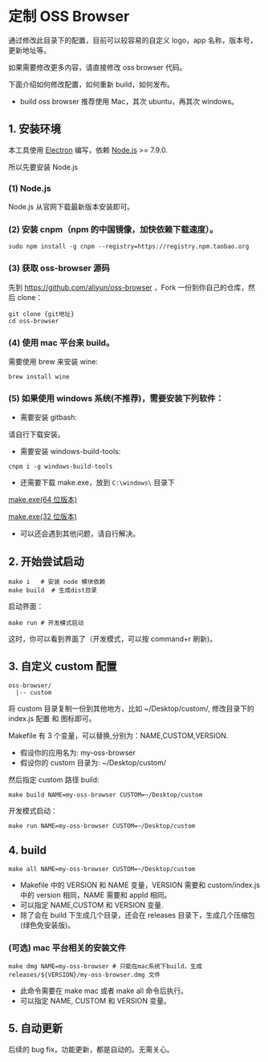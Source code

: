 # 定制 OSS Browser

通过修改此目录下的配置，目前可以较容易的自定义 logo，app 名称，版本号，更新地址等。

如果需要修改更多内容，请直接修改 oss browser 代码。

下面介绍如何修改配置，如何重新 build，如何发布。

- build oss browser 推荐使用 Mac，其次 ubuntu，再其次 windows。

## 1. 安装环境

本工具使用 [Electron](https://electron.atom.io/) 编写，依赖 [Node.js](https://nodejs.org) >= 7.9.0.

所以先要安装 Node.js

### (1) Node.js

Node.js 从官网下载最新版本安装即可。

### (2) 安装 cnpm（npm 的中国镜像，加快依赖下载速度）。

```
sudo npm install -g cnpm --registry=https://registry.npm.taobao.org
```

### (3) 获取 oss-browser 源码

先到 https://github.com/aliyun/oss-browser ，Fork 一份到你自己的仓库，然后 clone：

```
git clone {git地址}
cd oss-browser
```

### (4) 使用 mac 平台来 build。

需要使用 brew 来安装 wine:

```
brew install wine
```

### (5) 如果使用 windows 系统(不推荐)，需要安装下列软件：

- 需要安装 gitbash:

请自行下载安装。

- 需要安装 windows-build-tools:

```
cnpm i -g windows-build-tools
```

- 还需要下载 make.exe，放到 `C:\windows\` 目录下

[make.exe(64 位版本)](http://luogc.oss-cn-hangzhou.aliyuncs.com/oss-browser-publish/windows-tools/64/make.exe)

[make.exe(32 位版本)](http://luogc.oss-cn-hangzhou.aliyuncs.com/oss-browser-publish/windows-tools/32/make.exe)

- 可以还会遇到其他问题，请自行解决。

## 2. 开始尝试启动

```
make i   # 安装 node 模块依赖
make build  # 生成dist目录
```

启动界面：

```
make run # 开发模式启动
```

这时，你可以看到界面了（开发模式，可以按 command+r 刷新)。

## 3. 自定义 custom 配置

```
oss-browser/
  |-- custom
```

将 custom 目录复制一份到其他地方，比如 ~/Desktop/custom/,
修改目录下的 index.js 配置 和 图标即可。

Makefile 有 3 个变量，可以替换,分别为：NAME,CUSTOM,VERSION.

- 假设你的应用名为: my-oss-browser
- 假设你的 custom 目录为: ~/Desktop/custom/

然后指定 custom 路径 build:

```
make build NAME=my-oss-browser CUSTOM=~/Desktop/custom
```

开发模式启动：

```
make run NAME=my-oss-browser CUSTOM=~/Desktop/custom
```

## 4. build

```
make all NAME=my-oss-browser CUSTOM=~/Desktop/custom
```

- Makefile 中的 VERSION 和 NAME 变量，VERSION 需要和 custom/index.js 中的 version 相同，NAME 需要和 appId 相同。
- 可以指定 NAME,CUSTOM 和 VERSION 变量.
- 除了会在 build 下生成几个目录，还会在 releases 目录下，生成几个压缩包(绿色免安装版)。

### (可选) mac 平台相关的安装文件

```
make dmg NAME=my-oss-browser # 只能在mac系统下build，生成 releases/${VERSION}/my-oss-browser.dmg 文件
```

- 此命令需要在 make mac 或者 make all 命令后执行。
- 可以指定 NAME, CUSTOM 和 VERSION 变量。

## 5. 自动更新

后续的 bug fix，功能更新，都是自动的。无需关心。
